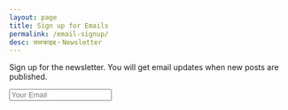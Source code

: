 ```yaml
---
layout: page
title: Sign up for Emails
permalink: /email-signup/
desc: सब्स्क्राइब्・Newsletter
---
```


Sign up for the newsletter. You will get email updates when new posts are published.

<form action="//sparanoid.us2.list-manage.com/subscribe/post?u=eef500b1fe3fe595f03a27605&amp;id=7bbabe95a9" method="post">
  <input name="EMAIL" type="email" placeholder="Your Email" required>
</form>
